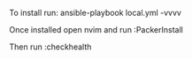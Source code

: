 To install run:
ansible-playbook local.yml -vvvv

Once installed open nvim and run 
:PackerInstall

Then run 
:checkhealth
